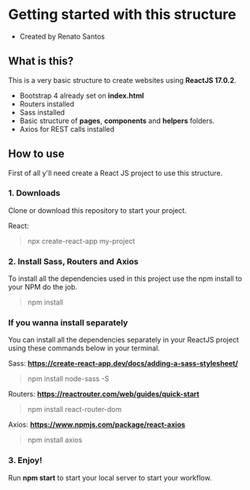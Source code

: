 # Getting started with this structure
- Created by Renato Santos

## What is this?
This is a very basic structure to create websites using **ReactJS 17.0.2**.

- Bootstrap 4 already set on **index.html**
- Routers installed
- Sass installed
- Basic structure of **pages**, **components** and **helpers** folders.
- Axios for REST calls installed

## How to use
First of all y'll need create a React JS project to use this structure.

### 1. Downloads
Clone or download this repository to start your project.

React:
> npx create-react-app my-project

### 2. Install Sass, Routers and Axios
To install all the dependencies used in this project use the npm install to your NPM do the job.

> npm install



### If you wanna install separately
You can install all the dependencies separately in your ReactJS project using these commands below in your terminal.

Sass: **https://create-react-app.dev/docs/adding-a-sass-stylesheet/**

> npm install node-sass -S

Routers: **https://reactrouter.com/web/guides/quick-start**

> npm install react-router-dom

Axios: **https://www.npmjs.com/package/react-axios**

> npm install axios


### 3. Enjoy!
Run **npm start** to start your local server to start your workflow.
